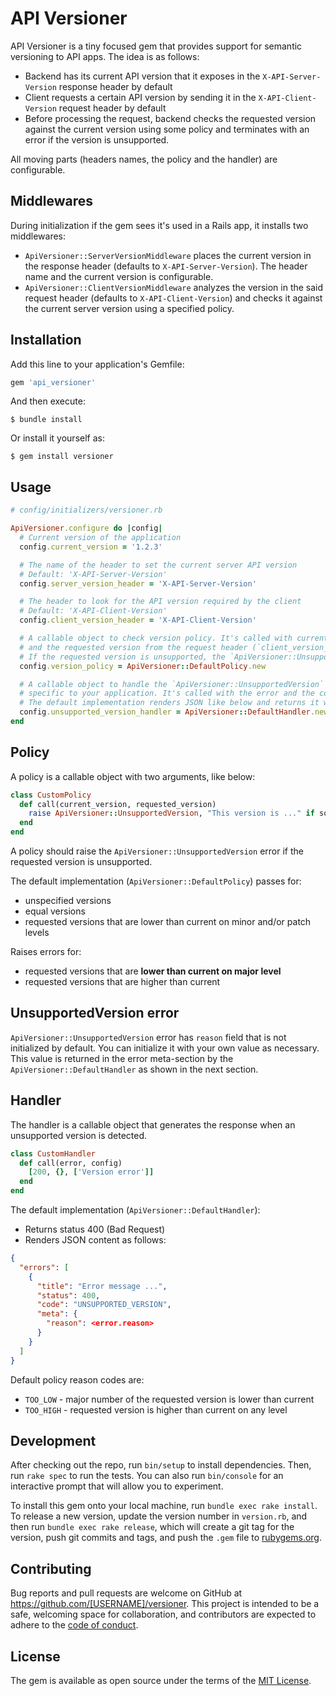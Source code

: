# API Versioner

API Versioner is a tiny focused gem that provides support for semantic versioning to API apps. The idea is as follows:

- Backend has its current API version that it exposes in the `X-API-Server-Version` response header by default
- Client requests a certain API version by sending it in the `X-API-Client-Version` request header by default
- Before processing the request, backend checks the requested version against the current version using some policy and terminates with an error if the version is unsupported.

All moving parts (headers names, the policy and the handler) are configurable.

## Middlewares

During initialization if the gem sees it's used in a Rails app, it installs two middlewares:
- `ApiVersioner::ServerVersionMiddleware` places the current version in the response header (defaults to `X-API-Server-Version`). The header name and the current version is configurable.
- `ApiVersioner::ClientVersionMiddleware` analyzes the version in the said request header (defaults to `X-API-Client-Version`) and checks it against the current server version using a specified policy.

## Installation

Add this line to your application's Gemfile:

```ruby
gem 'api_versioner'
```

And then execute:

    $ bundle install

Or install it yourself as:

    $ gem install versioner

## Usage

```ruby
# config/initializers/versioner.rb

ApiVersioner.configure do |config|
  # Current version of the application
  config.current_version = '1.2.3'

  # The name of the header to set the current server API version
  # Default: 'X-API-Server-Version'
  config.server_version_header = 'X-API-Server-Version'

  # The header to look for the API version required by the client
  # Default: 'X-API-Client-Version'
  config.client_version_header = 'X-API-Client-Version'

  # A callable object to check version policy. It's called with current server version
  # and the requested version from the request header (`client_version_header`).
  # If the requested version is unsupported, the `ApiVersioner::UnsupportedVersion` error should be raised.
  config.version_policy = ApiVersioner::DefaultPolicy.new

  # A callable object to handle the `ApiVersioner::UnsupportedVersion` error in a way
  # specific to your application. It's called with the error and the configuration.
  # The default implementation renders JSON like below and returns it with error code 400.
  config.unsupported_version_handler = ApiVersioner::DefaultHandler.new
end
```

## Policy

A policy is a callable object with two arguments, like below:

```ruby
class CustomPolicy
  def call(current_version, requested_version)
    raise ApiVersioner::UnsupportedVersion, "This version is ..." if some_condition?
  end
end
```

A policy should raise the `ApiVersioner::UnsupportedVersion` error if the requested version is unsupported.

The default implementation (`ApiVersioner::DefaultPolicy`) passes for:
- unspecified versions
- equal versions
- requested versions that are lower than current on minor and/or patch levels

Raises errors for:
- requested versions that are **lower than current on major level**
- requested versions that are higher than current

## UnsupportedVersion error

`ApiVersioner::UnsupportedVersion` error has `reason` field that is not initialized by default. You can initialize it with your own value as necessary. This value is returned in the error meta-section by the `ApiVersioner::DefaultHandler` as shown in the next section.

## Handler

The handler is a callable object that generates the response when an unsupported version is detected.

```ruby
class CustomHandler
  def call(error, config)
    [200, {}, ['Version error']]
  end
end
```

The default implementation (`ApiVersioner::DefaultHandler`):
- Returns status 400 (Bad Request)
- Renders JSON content as follows:

```json
{
  "errors": [
    {
      "title": "Error message ...",
      "status": 400,
      "code": "UNSUPPORTED_VERSION",
      "meta": {
        "reason": <error.reason>
      }
    }
  ]
}
```

Default policy reason codes are:
- `TOO_LOW` - major number of the requested version is lower than current
- `TOO_HIGH` - requested version is higher than current on any level

## Development

After checking out the repo, run `bin/setup` to install dependencies. Then, run `rake spec` to run the tests. You can also run `bin/console` for an interactive prompt that will allow you to experiment.

To install this gem onto your local machine, run `bundle exec rake install`. To release a new version, update the version number in `version.rb`, and then run `bundle exec rake release`, which will create a git tag for the version, push git commits and tags, and push the `.gem` file to [rubygems.org](https://rubygems.org).

## Contributing

Bug reports and pull requests are welcome on GitHub at https://github.com/[USERNAME]/versioner. This project is intended to be a safe, welcoming space for collaboration, and contributors are expected to adhere to the [code of conduct](https://github.com/[USERNAME]/versioner/blob/master/CODE_OF_CONDUCT.md).


## License

The gem is available as open source under the terms of the [MIT License](https://opensource.org/licenses/MIT).
